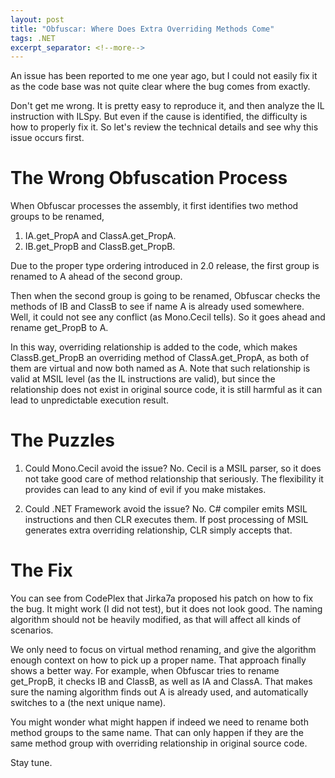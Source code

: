 ```yaml
---
layout: post
title: "Obfuscar: Where Does Extra Overriding Methods Come"
tags: .NET
excerpt_separator: <!--more-->
---
```

An issue has been reported to me one year ago, but I could not easily fix it as the code base was not quite clear where the bug comes from exactly.

Don't get me wrong. It is pretty easy to reproduce it, and then analyze the IL instruction with ILSpy. But even if the cause is identified, the difficulty is how to properly fix it. So let's review the technical details and see why this issue occurs first.
<!--more-->

# The Wrong Obfuscation Process

When Obfuscar processes the assembly, it first identifies two method groups to be renamed,

1. IA.get_PropA and ClassA.get_PropA.
1. IB.get_PropB and ClassB.get_PropB.

Due to the proper type ordering introduced in 2.0 release, the first group is renamed to A ahead of the second group.

Then when the second group is going to be renamed, Obfuscar checks the methods of IB and ClassB to see if name A is already used somewhere. Well, it could not see any conflict (as Mono.Cecil tells). So it goes ahead and rename get_PropB to A.

In this way, overriding relationship is added to the code, which makes ClassB.get_PropB an overriding method of ClassA.get_PropA, as both of them are virtual and now both named as A. Note that such relationship is valid at MSIL level (as the IL instructions are valid), but since the relationship does not exist in original source code, it is still harmful as it can lead to unpredictable execution result.

# The Puzzles

1. Could Mono.Cecil avoid the issue? No. Cecil is a MSIL parser, so it does not take good care of method relationship that seriously. The flexibility it provides can lead to any kind of evil if you make mistakes.

1. Could .NET Framework avoid the issue? No. C# compiler emits MSIL instructions and then CLR executes them. If post processing of MSIL generates extra overriding relationship, CLR simply accepts that.

# The Fix

You can see from CodePlex that Jirka7a proposed his patch on how to fix the bug. It might work (I did not test), but it does not look good. The naming algorithm should not be heavily modified, as that will affect all kinds of scenarios.

We only need to focus on virtual method renaming, and give the algorithm enough context on how to pick up a proper name. That approach finally shows a better way. For example, when Obfuscar tries to rename get_PropB, it checks IB and ClassB, as well as IA and ClassA. That makes sure the naming algorithm finds out A is already used, and automatically switches to a (the next unique name).

You might wonder what might happen if indeed we need to rename both method groups to the same name. That can only happen if they are the same method group with overriding relationship in original source code.

Stay tune.
